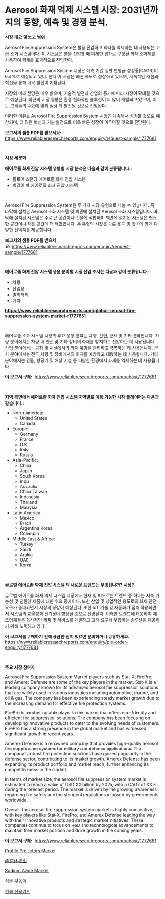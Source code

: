 <p><h1>Aerosol 화재 억제 시스템 시장: 2031년까지의 동향, 예측 및 경쟁 분석.</h1></p><p><strong>시장 개요 및 보고 범위</strong></p>
<p><p>Aerosol Fire Suppression System은 불을 진압하고 화재를 억제하는 데 사용되는 고급 소화 시스템이다. 이 시스템은 불을 진압할 때 미세한 입자로 구성된 화재 소화제를 사용하여 화재를 효과적으로 진압한다.</p><p>Aerosol Fire Suppression System 시장은 예측 기간 동안 연평균 성장률(CAGR)이 6.4%로 예상되고 있다. 현재 이 시장은 빠른 속도로 성장하고 있으며, 지속적인 개선과 혁신을 통해 더욱 발전이 기대된다.</p><p>시장의 미래 전망은 매우 밝으며, 기술적 발전과 산업의 증가에 따라 시장이 확대될 것으로 예상된다. 최근의 시장 동향은 환경 친화적인 솔루션이 더 많이 개발되고 있으며, 이는 고객들의 수요에 맞춰 점점 더 발전될 것으로 전망된다.</p><p>이러한 이유로 Aerosol Fire Suppression System 시장은 계속해서 성장할 것으로 예상되며, 더 많은 혁신과 기술 발전으로 더욱 빠른 성장이 이루어질 것으로 전망된다.</p></p>
<p><strong>보고서의 샘플 PDF를 받으세요:</strong> <a href="https://www.reliableresearchreports.com/enquiry/request-sample/1777681">https://www.reliableresearchreports.com/enquiry/request-sample/1777681</a></p>
<p>&nbsp;</p>
<p><strong>시장 세분화</strong></p>
<p><strong>에어로졸 화재 진압 시스템 유형별 시장 분석은 다음과 같이 분류됩니다.:</strong></p>
<p><ul><li>플로어 스탠딩 에어로졸 화재 진압 시스템</li><li>벽걸이 형 에어로졸 화재 진압 시스템</li></ul></p>
<p>&nbsp;</p>
<p><p>Aerosol Fire Suppression System은 두 가지 시장 유형으로 나눌 수 있습니다. 즉, 바닥에 설치된 Aerosol 소화 시스템 및 벽면에 설치된 Aerosol 소화 시스템입니다. 바닥에 설치된 시스템은 주로 큰 공간이나 건물에 적합하며 벽면에 설치된 시스템은 협소한 공간이나 작은 공간에 더 적합합니다. 두 유형의 시장은 다른 용도 및 장소에 맞게 다양한 선택지를 제공합니다.</p></p>
<p><strong>보고서의 샘플 PDF를 받으세요:</strong>&nbsp;<a href="https://www.reliableresearchreports.com/enquiry/request-sample/1777681">https://www.reliableresearchreports.com/enquiry/request-sample/1777681</a></p>
<p>&nbsp;</p>
<p><strong> 에어로졸 화재 진압 시스템 응용 분야별 시장 산업 조사는 다음과 같이 분류됩니다.:</strong></p>
<p><ul><li>차량</li><li>산업용</li><li>밀리터리</li><li>기타</li></ul></p>
<p><strong><a href="https://www.reliableresearchreports.com/global-aerosol-fire-suppression-system-market-r1777681">https://www.reliableresearchreports.com/global-aerosol-fire-suppression-system-market-r1777681</a></strong></p>
<p>&nbsp;</p>
<p><p>에어로졸 소화 시스템 시장의 주요 응용 분야는 차량, 산업, 군사 및 기타 분야입니다. 차량 분야에서는 차량 내 엔진 및 기타 장비의 화재를 방지하고 진압하는 데 사용됩니다. 산업 분야에서는 공장 및 시설에서의 화재 위험을 관리하고 극복하는 데 사용됩니다. 군사 분야에서는 전투 차량 및 장비에서의 화재를 예방하고 대응하는 데 사용됩니다. 기타 분야에서는 건물, 항공기 및 해상 시설 등 다양한 환경에서 화재를 억제하는 데 사용됩니다.</p></p>
<p><strong>이 보고서 구매:</strong>&nbsp; <a href="https://www.reliableresearchreports.com/purchase/1777681">https://www.reliableresearchreports.com/purchase/1777681</a></p>
<p>&nbsp;</p>
<p><strong>지역 측면에서 에어로졸 화재 진압 시스템 지역별로 이용 가능한 시장 플레이어는 다음과 같습니다.:</strong></p>
<p><ul>
    <li>
        North America:
        <ul>
            <li>United States</li>
            <li>Canada</li>
        </ul>
    </li>
    <li>
        Europe:
        <ul>
            <li>Germany</li>
            <li>France</li>
            <li>U.K.</li>
            <li>Italy</li>
            <li>Russia</li>
        </ul>
    </li>
    <li>
        Asia-Pacific:
        <ul>
            <li>China</li>
            <li>Japan</li>
            <li>South Korea</li>
            <li>India</li>
            <li>Australia</li>
            <li>China Taiwan</li>
            <li>Indonesia</li>
            <li>Thailand</li>
            <li>Malaysia</li>
        </ul>
    </li>
    <li>
        Latin America:
        <ul>
            <li>Mexico</li>
            <li>Brazil</li>
            <li>Argentina Korea</li>
            <li>Colombia</li>
        </ul>
    </li>
    <li>
        Middle East & Africa:
        <ul>
            <li>Turkey</li>
            <li>Saudi</li>
            <li>Arabia</li>
            <li>UAE</li>
            <li>Korea</li>
        </ul>
    </li>
    </ul></p>
<p>&nbsp;</p>
<p><strong>글로벌 에어로졸 화재 진압 시스템 의 새로운 트렌드는 무엇입니까? 시장?</strong></p>
<p><p>글로벌 에어로졸 화재 억제 시스템 시장에서 현재 및 떠오르는 트렌드 중 하나는 지속 가능성 및 친환경 제품에 대한 수요 증가이다. 또한 산업 및 상업적인 용도로의 화재 안전 요구가 증대되면서 시장의 성장이 예상된다. 또한 IoT 기술 및 자동화가 점차 적용되면서 시스템의 효율성과 신뢰성이 향상될 것으로 전망된다. 이러한 트렌드에 대응하여 제조업체들은 혁신적인 제품 및 서비스를 개발하고 고객 요구에 부합하는 솔루션을 제공하기 위해 노력하고 있다.</p></p>
<p><strong>이 보고서를 구매하기 전에 궁금한 점이 있으면 문의하거나 공유하세요.</strong>- <a href="https://www.reliableresearchreports.com/enquiry/pre-order-enquiry/1777681">https://www.reliableresearchreports.com/enquiry/pre-order-enquiry/1777681</a></p>
<p>&nbsp;</p>
<p><strong>주요 시장 참여자</strong></p>
<p><p>Aerosol Fire Suppression System Market players such as Stat-X, FirePro, and Amerex Defense are some of the key players in the market. Stat-X is a leading company known for its advanced aerosol fire suppression solutions that are widely used in various industries including automotive, marine, and oil & gas. The company has been experiencing steady market growth due to the increasing demand for effective fire protection systems. </p><p>FirePro is another notable player in the market that offers eco-friendly and efficient fire suppression solutions. The company has been focusing on developing innovative products to cater to the evolving needs of customers. FirePro has a strong presence in the global market and has witnessed significant growth in recent years.</p><p>Amerex Defense is a renowned company that provides high-quality aerosol fire suppression systems for military and defense applications. The company's robust fire protection solutions have gained popularity in the defense sector, contributing to its market growth. Amerex Defense has been expanding its product portfolio and market reach, further enhancing its competitiveness in the market.</p><p>In terms of market size, the aerosol fire suppression system market is estimated to reach a value of USD XX billion by 2025, with a CAGR of XX% during the forecast period. The market is driven by the growing awareness regarding fire safety and the stringent regulations imposed by governments worldwide.</p><p>Overall, the aerosol fire suppression system market is highly competitive, with key players like Stat-X, FirePro, and Amerex Defense leading the way with their innovative products and strategic market initiatives. These companies continue to focus on R&D and technological advancements to maintain their market position and drive growth in the coming years.</p></p>
<p><strong>이 보고서 구매:</strong>&nbsp;&nbsp;<a href="https://www.reliableresearchreports.com/purchase/1777681">https://www.reliableresearchreports.com/purchase/1777681</a></p>
<p><p><a href="https://github.com/provorikovar/Market-Research-Report-List-4/blob/main/profile-projectors-market.md">Profile Projectors Market</a></p><p><a href="https://medium.com/@frankfurter35566/%E7%97%85%E5%8E%9F%E4%BD%93%E6%A4%9C%E5%87%BA%E5%B8%82%E5%A0%B4-%E7%AB%B6%E4%BA%89%E5%88%86%E6%9E%90-%E5%B8%82%E5%A0%B4%E5%8B%95%E5%90%91-2031%E5%B9%B4%E3%81%BE%E3%81%A7%E3%81%AE%E4%BA%88%E6%B8%AC-08f64252bb6b">病原体検出</a></p><p><a href="https://issuu.com/reportprime-2/docs/sodium-azide-market-size-2030.pptx">Sodium Azide Market</a></p><p><a href="https://medium.com/@sophieinleeds/%EC%8B%9D%EB%AC%BC-%ED%95%AD%EB%8F%99%EA%B2%B0%EC%A0%9C-%EC%8B%9C%EC%9E%A5-%EA%B7%9C%EB%AA%A8%EB%8A%94-%EA%B8%80%EB%A1%9C%EB%B2%8C-%EC%82%B0%EC%97%85%EC%97%90%EC%84%9C-%EC%B5%9C%EA%B3%A0%EC%9D%98-%EB%A7%88%EC%BC%80%ED%8C%85-%EC%B1%84%EB%84%90%EC%9D%84-%EB%82%98%ED%83%80%EB%83%85%EB%8B%88%EB%8B%A4-2c3b8cbfaab2">식물 부동액</a></p><p><a href="https://medium.com/@gustavorn8776/%EC%84%A0%EB%B6%88-%EC%8B%A0%EC%9A%A9%EC%B9%B4%EB%93%9C-%EC%8B%9C%EC%9E%A5-%EC%A0%84%EB%A7%9D-%EC%82%B0%EC%97%85-%EA%B0%9C%EC%9A%94-%EB%B0%8F-%EC%98%88%EC%B8%A1-2024%EB%85%84%EB%B6%80%ED%84%B0-2031%EB%85%84%EA%B9%8C%EC%A7%80-4d509e168e1a">선불 신용카드</a></p></p>
